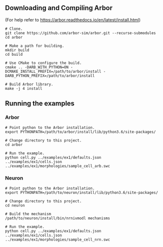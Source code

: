 ## Downloading and Compiling Arbor
(For help refer to https://arbor.readthedocs.io/en/latest/install.html)

```
# Clone.
git clone https://github.com/arbor-sim/arbor.git --recurse-submodules
cd arbor

# Make a path for building.
mkdir build
cd build

# Use CMake to configure the build.
cmake .. -DARB_WITH_PYTHON=ON -DCMAKE_INSTALL_PREFIX=/path/to/arbor/install -DARB_PYTHON_PREFIX=/path/to/arbor/install 

# Build Arbor library.
make -j 4 install
```

## Running the examples

### Arbor
```
# Point python to the Arbor installation.
export PYTHONPATH=/path/to/arbor/install/lib/python3.6/site-packages/

# Change directory to this project.
cd arbor 

# Run the example.
python cell.py ../examples/ex1/defaults.json ../examples/ex1/cells.json ../examples/ex1/morphologies/sample_cell_arb.swc 
```

### Neuron
```
# Point python to the Arbor installation.
export PYTHONPATH=/path/to/neuron/install/lib/python3.6/site-packages/

# Change directory to this project.
cd neuron

# Build the mechanism
/path/to/neuron/install/bin/nrnivmodl mechanisms

# Run the example.
python cell.py ../examples/ex1/defaults.json ../examples/ex1/cells.json ../examples/ex1/morphologies/sample_cell_nrn.swc 
```
